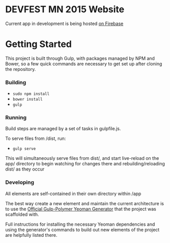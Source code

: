 # DEVFEST MN 2015 Website

Current app in development is being hosted [on Firebase](https://devfestmn.firebaseapp.com/)

# Getting Started

This project is built through Gulp, with packages managed by NPM and Bower, so
a few quick commands are necessary to get set up after cloning the repository.

### Building

  - ```sudo npm install```  
  - ```bower install```
  - ```gulp```
  
### Running

  Build steps are managed by a set of tasks in gulpfile.js.
  
  To serve files from /dist, run:
  - ```gulp serve```
  
  This will simultaneously serve files from dist/, and start live-reload on the app/
  directory to begin watching for changes there and rebuilding/reloading dist/ as they occur
  
### Developing

  All elements are self-contained in their own directory within /app
  
  The best way create a new element and maintain the current architecture is to use the 
  [Official Gulp-Polymer Yeoman Generator](https://github.com/yeoman/generator-polymer) that the project was scaffolded with.
  
  Full instructions for installing the necessary Yeoman dependencies and using the generator's commands to 
  build out new elements of the project are helpfully listed there. 
  
  
  
  
  

